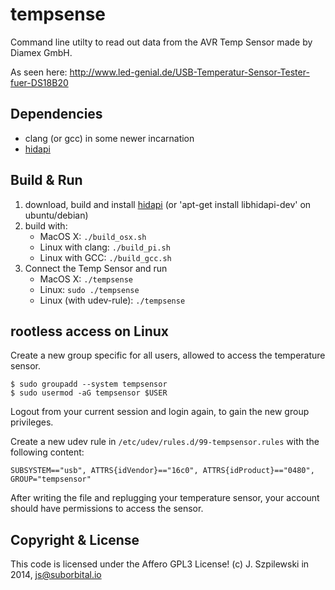 # tempsense

Command line utilty to read out data from the AVR Temp Sensor made by Diamex GmbH. 

As seen here: http://www.led-genial.de/USB-Temperatur-Sensor-Tester-fuer-DS18B20

## Dependencies
- clang (or gcc) in some newer incarnation 
- [hidapi](https://github.com/signal11/hidapi)

## Build & Run
1. download, build and install [hidapi](https://github.com/signal11/hidapi) (or 'apt-get install libhidapi-dev' on ubuntu/debian)
2. build with:
   - MacOS X: `./build_osx.sh`
   - Linux with clang: `./build_pi.sh`
   - Linux with GCC: `./build_gcc.sh`
3. Connect the Temp Sensor and run
   - MacOS X: `./tempsense`
   - Linux: `sudo ./tempsense`
   - Linux (with udev-rule): `./tempsense`

## rootless access on Linux

Create a new group specific for all users, allowed to access the temperature sensor.

```
$ sudo groupadd --system tempsensor
$ sudo usermod -aG tempsensor $USER
```

Logout from your current session and login again, to gain the new group privileges.

Create a new udev rule in `/etc/udev/rules.d/99-tempsensor.rules` with the following content:

```
SUBSYSTEM=="usb", ATTRS{idVendor}=="16c0", ATTRS{idProduct}=="0480", GROUP="tempsensor"
```

After writing the file and replugging your temperature sensor, your account should have permissions to access the sensor.

## Copyright & License

This code is licensed under the Affero GPL3 License!
(c) J. Szpilewski in 2014, js@suborbital.io
